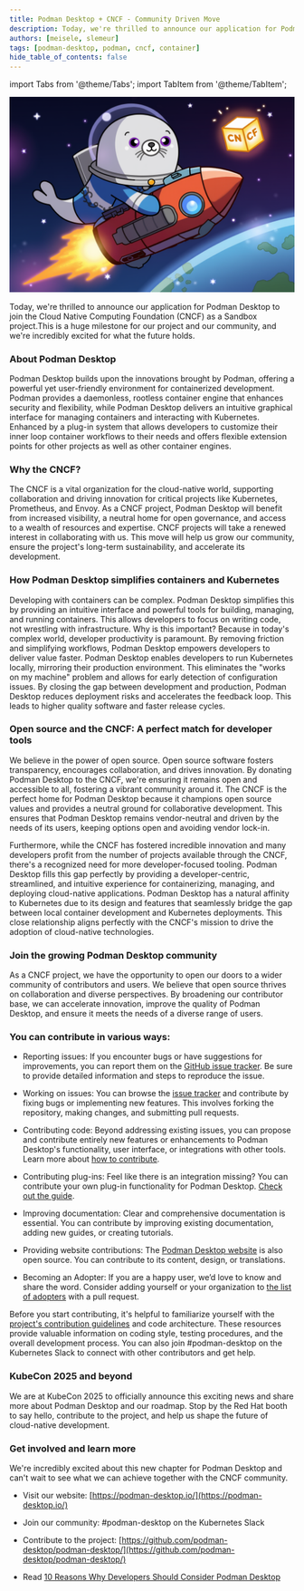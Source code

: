 ```yaml
---
title: Podman Desktop + CNCF - Community Driven Move
description: Today, we're thrilled to announce our application for Podman Desktop to join the Cloud Native Computing Foundation (CNCF) as a Sandbox project.
authors: [meisele, slemeur]
tags: [podman-desktop, podman, cncf, container]
hide_table_of_contents: false
---
```


import Tabs from '@theme/Tabs';
import TabItem from '@theme/TabItem';

![banner](img/podman-desktop-cncf/cncf_rocket.png)

Today, we're thrilled to announce our application for Podman Desktop to join the Cloud Native Computing Foundation (CNCF) as a Sandbox project.This is a huge milestone for our project and our community, and we're incredibly excited for what the future holds.

### About Podman Desktop

Podman Desktop builds upon the innovations brought by Podman, offering a powerful yet user-friendly environment for containerized development. Podman provides a daemonless, rootless container engine that enhances security and flexibility, while Podman Desktop delivers an intuitive graphical interface for managing containers and interacting with Kubernetes. Enhanced by a plug-in system that allows developers to customize their inner loop container workflows to their needs and offers flexible extension points for other projects as well as other container engines.  

### Why the CNCF?

The CNCF is a vital organization for the cloud-native world, supporting collaboration and driving innovation for critical projects like Kubernetes, Prometheus, and Envoy. As a  CNCF project, Podman Desktop will benefit from increased visibility, a neutral home for open governance, and access to a wealth of resources and expertise. CNCF projects will take a renewed interest in collaborating with us.  This move will help us grow our community, ensure the project's long-term sustainability, and accelerate its development.

### How Podman Desktop simplifies containers and Kubernetes

Developing with containers can be complex. Podman Desktop simplifies this by providing an intuitive interface and powerful tools for building, managing, and running containers. This allows developers to focus on writing code, not wrestling with infrastructure. Why is this important? Because in today's complex world, developer productivity is paramount. By removing friction and simplifying workflows, Podman Desktop empowers developers to deliver value faster.
Podman Desktop enables developers to run Kubernetes locally, mirroring their production environment. This eliminates the "works on my machine" problem and allows for early detection of configuration issues. By closing the gap between development and production, Podman Desktop reduces deployment risks and accelerates the feedback loop. This leads to higher quality software and faster release cycles.

### Open source and the CNCF: A perfect match for developer tools

We believe in the power of open source. Open source software fosters transparency, encourages collaboration, and drives innovation. By donating Podman Desktop to the CNCF, we're ensuring it remains open and accessible to all, fostering a vibrant community around it. The CNCF is the perfect home for Podman Desktop because it champions open source values and provides a neutral ground for collaborative development. This ensures that Podman Desktop remains vendor-neutral and driven by the needs of its users, keeping options open and avoiding vendor lock-in. 

Furthermore, while the CNCF has fostered incredible innovation and many developers profit from the number of projects available through the CNCF, there's a recognized need for more developer-focused tooling. Podman Desktop fills this gap perfectly by providing a developer-centric, streamlined, and intuitive experience for containerizing, managing, and deploying cloud-native applications.
Podman Desktop has a natural affinity to Kubernetes due to its design and features that seamlessly bridge the gap between local container development and Kubernetes deployments. This close relationship aligns perfectly with the CNCF's mission to drive the adoption of cloud-native technologies.

### Join the growing Podman Desktop community

As a  CNCF project, we have the opportunity to open our doors to a wider community of contributors and users. We believe that open source thrives on collaboration and diverse perspectives. By broadening our contributor base, we can accelerate innovation, improve the quality of Podman Desktop, and ensure it meets the needs of a diverse range of users. 

### You can contribute in various ways:

- Reporting issues: If you encounter bugs or have suggestions for improvements, you can report them on the [GitHub issue tracker](https://github.com/podman-desktop/podman-desktop/issues). Be sure to provide detailed information and steps to reproduce the issue.

- Working on issues: You can browse the [issue tracker](https://github.com/podman-desktop/podman-desktop/issues) and contribute by fixing bugs or implementing new features. This involves forking the repository, making changes, and submitting pull requests.   

- Contributing code: Beyond addressing existing issues, you can propose and contribute entirely new features or enhancements to Podman Desktop's functionality, user interface, or integrations with other tools. Learn more about [how to contribute](https://github.com/podman-desktop/podman-desktop/blob/main/CONTRIBUTING.md).

- Contributing plug-ins: Feel like there is an integration missing? You can contribute your own plug-in functionality for Podman Desktop. [Check out the guide](https://podman-desktop.io/blog/extensions-introduction).

- Improving documentation: Clear and comprehensive documentation is essential. You can contribute by improving existing documentation, adding new guides, or creating tutorials.

- Providing website contributions: The [Podman Desktop website](https://podman-desktop.io/) is also open source. You can contribute to its content, design, or translations.

- Becoming an Adopter: If you are a happy user, we’d love to know and share the word. Consider adding yourself or your organization to  [the list of adopters](https://github.com/podman-desktop/podman-desktop/blob/main/ADOPTERS.md) with a pull request.

Before you start contributing, it's helpful to familiarize yourself with the [project's contribution guidelines](https://github.com/podman-desktop/podman-desktop/blob/main/CONTRIBUTING.md)  and code architecture. These resources provide valuable information on coding style, testing procedures, and the overall development process. You can also join #podman-desktop on the Kubernetes Slack to connect with other contributors and get help.

### KubeCon 2025 and beyond

We are at KubeCon 2025 to officially announce this exciting news and share more about Podman Desktop and our roadmap. Stop by the Red Hat booth to say hello, contribute to the project, and help us shape the future of cloud-native development.

### Get involved and learn more

We're incredibly excited about this new chapter for Podman Desktop and can't wait to see what we can achieve together with the CNCF community.

- Visit our website: [https://podman-desktop.io/](https://podman-desktop.io/)

- Join our community: #podman-desktop on the Kubernetes Slack

- Contribute to the project: [https://github.com/podman-desktop/podman-desktop/](https://github.com/podman-desktop/podman-desktop/)

- Read [10 Reasons Why Developers Should Consider Podman Desktop](https://developers.redhat.com/e-books/infographic-10-reasons-why-developer-should-consider-podman-desktop)
 
